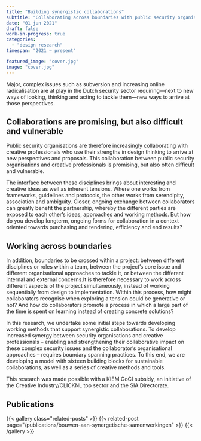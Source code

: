 ```yaml
---
title: "Building synergistic collaborations"
subtitle: "Collaborating across boundaries with public security organisations and creative makers"
date: "01 jun 2021"
draft: false
work-in-progress: true
categories:
  - "design research"
timespan: "2021 → present"

featured_image: "cover.jpg"
image: "cover.jpg"
---
```

Major, complex issues such as subversion and increasing online radicalisation are at play in the Dutch security sector requiring—next to new ways of looking, thinking and acting to tackle them—new ways to arrive at those perspectives.

## Collaborations are promising, but also difficult and vulnerable
Public security organisations are therefore increasingly collaborating with creative professionals who use their strengths in design thinking to arrive at new perspectives and proposals. This collaboration between public security organisations and creative professionals is promising, but also often difficult and vulnerable.

The interface between these disciplines brings about interesting and creative ideas as well as inherent tensions. Where one works from frameworks, guidelines and protocols, the other works from serendipity, association and ambiguity. Closer, ongoing exchange between collaborators can greatly benefit the partnership, whereby the different parties are exposed to each other’s ideas, approaches and working methods. But how do you develop longterm, ongoing forms for collaboration in a context oriented towards purchasing and tendering, efficiency and end results?

## Working across boundaries
In addition, boundaries to be crossed within a project: between different disciplines or roles within a team, between the project’s core issue and different organisational approaches to tackle it, or between the different internal and external concerns.It is therefore necessary to work across different aspects of the project simultaneously, instead of working sequentially from design to implementation. Within this process, how might collaborators recognise when exploring a tension could be generative or not? And how do collaborators promote a process in which a large part of the time is spent on learning instead of creating concrete solutions?

In this research, we undertake some initial steps towards developing working methods that support synergistic collaborations. To develop increased synergy between security organisations and creative professionals – enabling and strengthening their collaborative impact on these complex security issues and the collaborator’s organisational approaches – requires boundary spanning practices. To this end, we are developing a model with sixteen building blocks for sustainable collaborations, as well as a series of creative methods and tools.

This research was made possible with a KIEM GoCI subsidy, an initiative of the Creative Industry/CLICKNL top sector and the SIA Directorate.

## Publications
{{< gallery class="related-posts" >}}
  {{< related-post page="/publications/bouwen-aan-synergetische-samenwerkingen" >}}
{{< /gallery >}}
